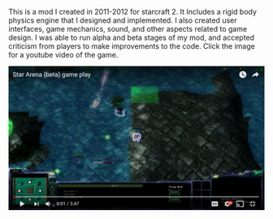 This is a mod I created in 2011-2012 for starcraft 2. It Includes a rigid body physics engine that I designed and implemented. I also created user interfaces, game mechanics, sound, and other aspects related to game design. I was able to run alpha and beta stages of my mod, and accepted criticism from players to make improvements to the code. Click the image for a youtube video of the game.

[![Youtube video](/stararena.png?raw=true)](https://www.youtube.com/watch?v=Sk39MSDMkP0)